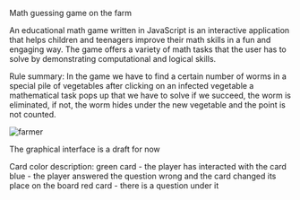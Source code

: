 Math guessing game on the farm

An educational math game written in JavaScript is an interactive application that helps children and teenagers improve their math skills in a fun and engaging way. The game offers a variety of math tasks that the user has to solve by demonstrating computational and logical skills.

Rule summary:
In the game we have to find a certain number of worms in a special pile of vegetables after clicking on an infected vegetable a mathematical task pops up that we have to solve if we succeed, the worm is eliminated, if not, the worm hides under the new vegetable and the point is not counted.

![farmer](https://github.com/Kleszczow/science-game/assets/127091176/bb31d60f-e490-4666-b606-135a7db88df0)

The graphical interface is a draft for now

Card color description:
green card - the player has interacted with the card
blue - the player answered the question wrong and the card changed its place on the board
red card - there is a question under it
